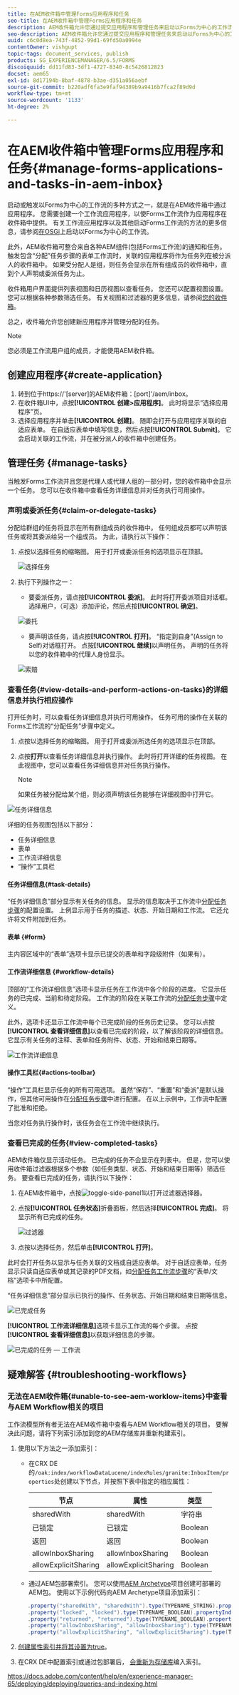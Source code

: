 ```yaml
---
title: 在AEM收件箱中管理Forms应用程序和任务
seo-title: 在AEM收件箱中管理Forms应用程序和任务
description: AEM收件箱允许您通过提交应用程序和管理任务来启动以Forms为中心的工作流。
seo-description: AEM收件箱允许您通过提交应用程序和管理任务来启动以Forms为中心的工作流。
uuid: c6c0d8ea-743f-4852-99d1-69fd50a0994e
contentOwner: vishgupt
topic-tags: document_services, publish
products: SG_EXPERIENCEMANAGER/6.5/FORMS
discoiquuid: dd11fd83-3df1-4727-8340-8c5426812823
docset: aem65
exl-id: 8d17194b-8baf-4878-b3ae-d351a056aebf
source-git-commit: b220adf6fa3e9faf94389b9a9416b7fca2f89d9d
workflow-type: tm+mt
source-wordcount: '1133'
ht-degree: 2%

---
```


# 在AEM收件箱中管理Forms应用程序和任务{#manage-forms-applications-and-tasks-in-aem-inbox}

启动或触发以Forms为中心的工作流的多种方式之一，就是在AEM收件箱中通过应用程序。 您需要创建一个工作流应用程序，以使Forms工作流作为应用程序在收件箱中提供。 有关工作流应用程序以及其他启动Forms工作流的方法的更多信息，请参阅[在OSGi](../../forms/using/aem-forms-workflow.md#launch)上启动以Forms为中心的工作流。

此外，AEM收件箱可整合来自各种AEM组件(包括Forms工作流)的通知和任务。 触发包含“分配”任务步骤的表单工作流时，关联的应用程序将作为任务列在被分派人的收件箱中。 如果受分配人是组，则任务会显示在所有组成员的收件箱中，直到个人声明或委派任务为止。

收件箱用户界面提供列表视图和日历视图以查看任务。 您还可以配置视图设置。 您可以根据各种参数筛选任务。 有关视图和过滤器的更多信息，请参阅[您的收件箱](/help/sites-authoring/inbox.md)。

总之，收件箱允许您创建新应用程序并管理分配的任务。

>[!NOTE]
>
>您必须是工作流用户组的成员，才能使用AEM收件箱。

## 创建应用程序{#create-application}

1. 转到位于https://&#39;[server]的AEM收件箱：[port]&#39;/aem/inbox。
1. 在收件箱UI中，点按&#x200B;**[!UICONTROL 创建>应用程序]**。 此时将显示“选择应用程序”页。
1. 选择应用程序并单击&#x200B;**[!UICONTROL 创建]**。 随即会打开与应用程序关联的自适应表单。 在自适应表单中填写信息，然后点按&#x200B;**[!UICONTROL Submit]**。 它会启动关联的工作流，并在被分派人的收件箱中创建任务。

## 管理任务 {#manage-tasks}

当触发Forms工作流并且您是代理人或代理人组的一部分时，您的收件箱中会显示一个任务。 您可以在收件箱中查看任务详细信息并对任务执行可用操作。

### 声明或委派任务{#claim-or-delegate-tasks}

分配给群组的任务将显示在所有群组成员的收件箱中。 任何组成员都可以声明该任务或将其委派给另一个组成员。 为此，请执行以下操作：

1. 点按以选择任务的缩略图。 用于打开或委派任务的选项显示在顶部。

   ![选择任务](assets/select-task.png)

1. 执行下列操作之一：

   * 要委派任务，请点按&#x200B;**[!UICONTROL 委派]**。 此时将打开委派项目对话框。 选择用户，（可选）添加评论，然后点按&#x200B;**[!UICONTROL 确定]**。

   ![委托](assets/delegate.png)

   * 要声明该任务，请点按&#x200B;**[!UICONTROL 打开]**。 “指定到自身”(Assign to Self)对话框打开。 点按&#x200B;**[!UICONTROL 继续]**&#x200B;以声明任务。 声明的任务将以您的收件箱中的代理人身份显示。

   ![索赔](assets/claim.png)

### 查看任务{#view-details-and-perform-actions-on-tasks}的详细信息并执行相应操作

打开任务时，可以查看任务详细信息并执行可用操作。 任务可用的操作在关联的Forms工作流的“分配任务”步骤中定义。

1. 点按以选择任务的缩略图。 用于打开或委派所选任务的选项显示在顶部。
1. 点按&#x200B;**打开**&#x200B;以查看任务详细信息并执行操作。 此时将打开详细的任务视图。 在此视图中，您可以查看任务详细信息并对任务执行操作。

   >[!NOTE]
   >
   >如果任务被分配给某个组，则必须声明该任务能够在详细视图中打开它。

![任务详细信息](assets/task-details.png)

详细的任务视图包括以下部分：

* 任务详细信息
* 表单
* 工作流详细信息
* “操作”工具栏

#### 任务详细信息{#task-details}

“任务详细信息”部分显示有关任务的信息。 显示的信息取决于工作流中[分配任务步骤](/help/sites-developing/workflows-step-ref.md)的配置设置。 上例显示用于任务的描述、状态、开始日期和工作流。 它还允许将文件附加到任务。

#### 表单 {#form}

主内容区域中的“表单”选项卡显示已提交的表单和字段级附件（如果有）。

#### 工作流详细信息 {#workflow-details}

顶部的“工作流详细信息”选项卡显示任务在工作流中各个阶段的进度。 它显示任务的已完成、当前和待定阶段。 工作流的阶段在关联工作流的[分配任务步骤](/help/sites-developing/workflows-step-ref.md)中定义。

此外，选项卡还显示工作流中每个已完成阶段的任务历史记录。 您可以点按&#x200B;**[!UICONTROL 查看详细信息]**&#x200B;以查看已完成的阶段，以了解该阶段的详细信息。 它显示有关任务的注释、表单和任务附件、状态、开始和结束日期等。

![工作流详细信息](assets/workflow-details.png)

#### 操作工具栏{#actions-toolbar}

“操作”工具栏显示任务的所有可用选项。 虽然“保存”、“重置”和“委派”是默认操作，但其他可用操作在[分配任务步骤](/help/sites-developing/workflows-step-ref.md)中进行配置。 在以上示例中，工作流中配置了批准和拒绝。

当您对任务执行操作时，该任务会在工作流中继续执行。

### 查看已完成的任务{#view-completed-tasks}

AEM收件箱仅显示活动任务。 已完成的任务不会显示在列表中。 但是，您可以使用收件箱过滤器根据多个参数（如任务类型、状态、开始和结束日期等）筛选任务。 要查看已完成的任务，请执行以下操作：

1. 在AEM收件箱中，点按![toggle-side-panel1](assets/toggle-side-panel1.png)以打开过滤器选择器。
1. 点按&#x200B;**[!UICONTROL 任务状态]**&#x200B;折叠面板，然后选择&#x200B;**[!UICONTROL 完成]**。 将显示所有已完成的任务。

   ![过滤器](assets/filter.png)

1. 点按以选择任务，然后单击&#x200B;**[!UICONTROL 打开]**。

此时会打开任务以显示与任务关联的文档或自适应表单。 对于自适应表单，任务显示只读自适应表单或其记录的PDF文档，如[分配任务工作流步骤](/help/sites-developing/workflows-step-ref.md)的“表单/文档”选项卡中所配置。

“任务详细信息”部分显示已执行的操作、任务状态、开始日期和结束日期等信息。

![已完成任务](assets/completed-task.png)

**[!UICONTROL 工作流详细信息]**&#x200B;选项卡显示工作流的每个步骤。 点按&#x200B;**[!UICONTROL 查看详细信息]**&#x200B;以获取详细信息的步骤。

![已完成的任务 — 工作流](assets/completed-task-workflow.png)

## 疑难解答 {#troubleshooting-workflows}

### 无法在AEM收件箱{#unable-to-see-aem-worklow-items}中查看与AEM Workflow相关的项目

工作流模型所有者无法在AEM收件箱中查看与AEM Workflow相关的项目。 要解决此问题，请将下列索引添加到您的AEM存储库并重新构建索引。

1. 使用以下方法之一添加索引：

   * 在CRX DE的`/oak:index/workflowDataLucene/indexRules/granite:InboxItem/properties`处创建以下节点，并按照下表中指定的相应属性：

      | 节点 | 属性 | 类型 |
      |---|---|---|
      | sharedWith | sharedWith | 字符串 |
      | 已锁定 | 已锁定 | Boolean |
      | 返回 | 返回 | Boolean |
      | allowInboxSharing | allowInboxSharing | Boolean |
      | allowExplicitSharing | allowExplicitSharing | Boolean |


   * 通过AEM包部署索引。 您可以使用[AEM Archetype](https://docs.adobe.com/content/help/zh-Hans/experience-manager-core-components/using/developing/archetype)项目创建可部署的AEM包。 使用以下示例代码向AEM Archetype项目添加索引：

   ```Java
      .property("sharedWith", "sharedWith").type(TYPENAME_STRING).propertyIndex()
      .property("locked", "locked").type(TYPENAME_BOOLEAN).propertyIndex()
      .property("returned", "returned").type(TYPENAME_BOOLEAN).propertyIndex()
      .property("allowInboxSharing", "allowInboxSharing").type(TYPENAME_BOOLEAN).propertyIndex()
      .property("allowExplicitSharing", "allowExplicitSharing").type(TYPENAME_BOOLEAN).propertyIndex()
   ```

1. [创建属性索引并将其设置为true](https://docs.adobe.com/content/help/en/experience-manager-65/deploying/deploying/queries-and-indexing.html#the-property-index)。

1. 在CRX DE中配置索引或通过包部署后， [会重新为存储库](https://helpx.adobe.com/in/experience-manager/kb/HowToCheckLuceneIndex.html#Completelyrebuildtheindex)编入索引。

https://docs.adobe.com/content/help/en/experience-manager-65/deploying/deploying/queries-and-indexing.html
